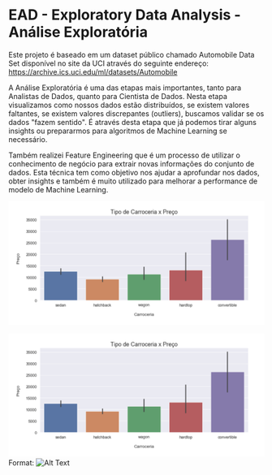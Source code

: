 # EAD - Exploratory Data Analysis - Análise Exploratória

Este projeto é baseado em um dataset público chamado Automobile Data Set disponível no site da UCI através do seguinte endereço: https://archive.ics.uci.edu/ml/datasets/Automobile

A Análise Exploratória é uma das etapas mais importantes, tanto para Analistas de Dados, quanto para Cientista de Dados. Nesta etapa visualizamos como nossos dados estão distribuídos, se existem valores faltantes, se existem valores discrepantes (outliers), buscamos validar se os dados "fazem sentido". É através desta etapa que já podemos tirar alguns insights ou prepararmos para algoritmos de Machine Learning se necessário.

Também realizei Feature Engineering que é um processo de utilizar o conhecimento de negócio para extrair novas informações do conjunto de dados. Esta técnica tem como objetivo nos ajudar a aprofundar nos dados, obter insights e também é muito utilizado para melhorar a performance de modelo de Machine Learning.


![Test Image 4](https://github.com/janderfg/EAD-Exploratory_Data_Analysis/blob/master/images/graph.png?raw=true)



![GitHub Logo](https://github.com/janderfg/EAD-Exploratory_Data_Analysis/blob/master/images/graph.png?raw=true)
Format: ![Alt Text](url)
